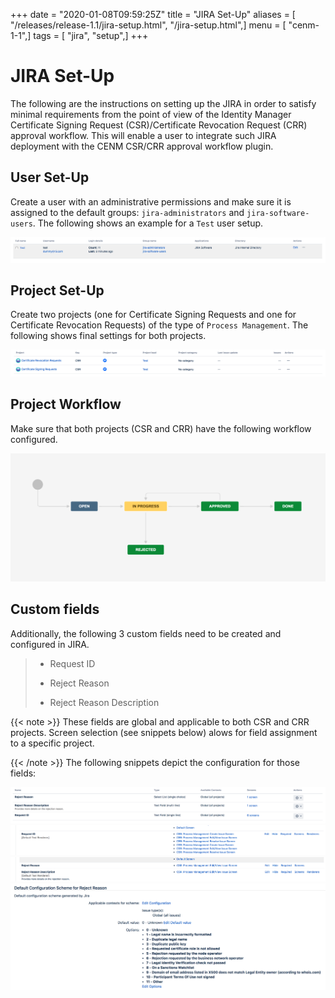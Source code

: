 +++
date = "2020-01-08T09:59:25Z"
title = "JIRA Set-Up"
aliases = [ "/releases/release-1.1/jira-setup.html", "/jira-setup.html",]
menu = [ "cenm-1-1",]
tags = [ "jira", "setup",]
+++


# JIRA Set-Up

The following are the instructions on setting up the JIRA in order to satisfy minimal requirements from the point of view
            of the Identity Manager Certificate Signing Request (CSR)/Certificate Revocation Request (CRR) approval workflow. This will enable
            a user to integrate such JIRA deployment with the CENM CSR/CRR approval workflow plugin.


## User Set-Up

Create a user with an administrative permissions and make sure it is assigned to the default groups:
                `jira-administrators` and `jira-software-users`. The following shows an example for a `Test` user setup.

![jira 7](resources/jira-7.png "jira 7")
## Project Set-Up

Create two projects (one for Certificate Signing Requests and one for Certificate Revocation Requests) of the type of
                `Process Management`. The following shows final settings for both projects.

![jira 6](resources/jira-6.png "jira 6")
## Project Workflow

Make sure that both projects (CSR and CRR) have the following workflow configured.

![jira 1](resources/jira-1.png "jira 1")
## Custom fields

Additionally, the following 3 custom fields need to be created and configured in JIRA.

> 
> 
> * Request ID
> 
> 
> * Reject Reason
> 
> 
> * Reject Reason Description
> 
> 

{{< note >}}
These fields are global and applicable to both CSR and CRR projects. Screen selection (see snippets below) alows
                    for field assignment to a specific project.

{{< /note >}}
The following snippets depict the configuration for those fields:

![jira 4](resources/jira-4.png "jira 4")![jira 3](resources/jira-3.png "jira 3")![jira 2](resources/jira-2.png "jira 2")![jira 5](resources/jira-5.png "jira 5")
